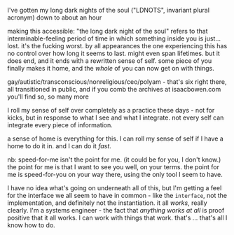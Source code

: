 I've gotten my long dark nights of the soul ("LDNOTS", invariant plural acronym) down to about an hour

making this accessible: "the long dark night of the soul" refers to that interminable-feeling period of time in which something inside you is just… lost. it's the fucking worst. by all appearances the one experiencing this has no control over how long it seems to last. might even span lifetimes. but it does end, and it ends with a rewritten sense of self. some piece of you finally makes it home, and the *whole* of you can now get on with things.

gay/autistic/transconscious/nonreligious/ceo/polyam - that's six right there, all transitioned in public, and if you comb the archives at isaacbowen.com you'll find so, so many more

I roll my sense of self over completely as a practice these days - not for kicks, but in response to what I see and what I integrate. not every self can integrate every piece of information.

a sense of home is everything for this. I can roll my sense of self if I have a home to do it in. and I can do it *fast*.

nb: speed-for-me isn't the point for me. (it could be for you, I don't know.) the point for me is that I want to see you well, on your terms. the point for me is speed-for-you on your way there, using the only tool I seem to have.

I have no idea what's going on underneath all of this, but I'm getting a feel for the interface we all seem to have in common - like the `interface`, not the implementation, and definitely not the instantiation. it all *works*, really clearly. I'm a systems engineer - the fact that *anything works at all* is proof positive that it all works. I can work with things that work. that's ... that's all I know how to do.
